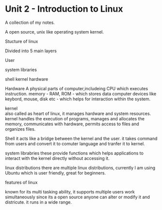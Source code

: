 # Unit 2 - Introduction to Linux 
A collection of my notes. 

A open source, unix like operating system kernel. 

Stucture of linux 

Divided into 5 main layers

User

system libraries

shell
kernel
hardware 

Hardware
A physical parts of computer,includeing CPU which executes instruction.
memory - RAM, ROM - which stores data
computer devices like keybord, mouse, disk etc - which helps for interaction within the system. 

kernel  
also called as heart of linux, it manages hardware and system resources. 
kernel handles the execution of programs, manages and allocates the memory, 
communicates with hardware, permits access to files and organizes files.

Shell
it acts like a bridge between the kernel and the user. it takes command from users and convert it to comuter language and tranfer it to kernel. 

system librabries
these provide functions which helps applications to interact with the kernel directly without accessing it. 



linux distributions
there are multiple linux distributions, currently I am using Ubuntu which is user friendly, great for beginners.

features of linux

known for its multi tasking ability, it supports multiple users work simultaneously
since its a open source anyone can alter or modify it and districute.
it runs in a wide range. 
